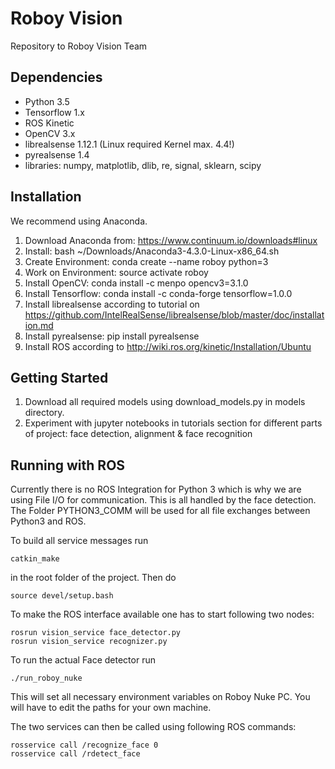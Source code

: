 # Roboy Vision
Repository to Roboy Vision Team

## Dependencies
- Python 3.5
- Tensorflow 1.x
- ROS Kinetic
- OpenCV 3.x
- librealsense 1.12.1 (Linux required Kernel max. 4.4!)
- pyrealsense 1.4
- libraries: numpy, matplotlib, dlib, re, signal, sklearn, scipy

## Installation
We recommend using Anaconda.
1. Download Anaconda from: https://www.continuum.io/downloads#linux
2. Install: bash ~/Downloads/Anaconda3-4.3.0-Linux-x86_64.sh
3. Create Environment: conda create --name roboy python=3
4. Work on Environment: source activate roboy
5. Install OpenCV: conda install -c menpo opencv3=3.1.0
6. Install Tensorflow: conda install -c conda-forge tensorflow=1.0.0
7. Install librealsense according to tutorial on https://github.com/IntelRealSense/librealsense/blob/master/doc/installation.md
8. Install pyrealsense: pip install pyrealsense
9. Install ROS according to http://wiki.ros.org/kinetic/Installation/Ubuntu

## Getting Started
1. Download all required models using download_models.py in models directory.
2. Experiment with jupyter notebooks in tutorials section for different parts of project: face detection, alignment & face recognition

## Running with ROS

Currently there is no ROS Integration for Python 3 which is why we are using File I/O for communication.
This is all handled by the face detection. The Folder PYTHON3_COMM will be used for all file exchanges between Python3 and ROS. 

To build all service messages run
```shell
catkin_make
```
in the root folder of the project. Then do
```shell
source devel/setup.bash
```
To make the ROS interface available one has to start following two nodes:
```shell
rosrun vision_service face_detector.py 
rosrun vision_service recognizer.py
```
To run the actual Face detector run
```shell
./run_roboy_nuke
```

This will set all necessary environment variables on Roboy Nuke PC. You will have to edit the paths for your own machine.

The two services can then be called using following ROS commands:
```shell
rosservice call /recognize_face 0
rosservice call /rdetect_face
```
